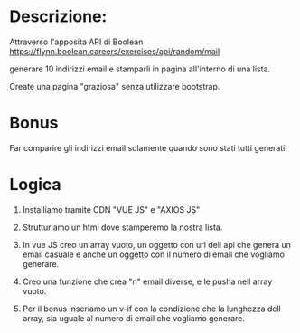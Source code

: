 # Descrizione:

Attraverso l'apposita API di Boolean
https://flynn.boolean.careers/exercises/api/random/mail

generare 10 indirizzi email e stamparli in pagina all'interno di una lista.

Create una pagina "graziosa" senza utilizzare bootstrap.

# Bonus

Far comparire gli indirizzi email solamente quando sono stati tutti generati.

# Logica

1. Installiamo tramite CDN "VUE JS" e "AXIOS JS"

2. Strutturiamo un html dove stamperemo la nostra lista.

3. In vue JS creo un array vuoto, un oggetto con url dell api che genera un email casuale e anche un oggetto con il numero di email che vogliamo generare.

4. Creo una funzione che crea "n" email diverse, e le pusha nell array vuoto.

5. Per il bonus inseriamo un v-if con la condizione che la lunghezza dell array, sia uguale al numero di email che vogliamo generare.